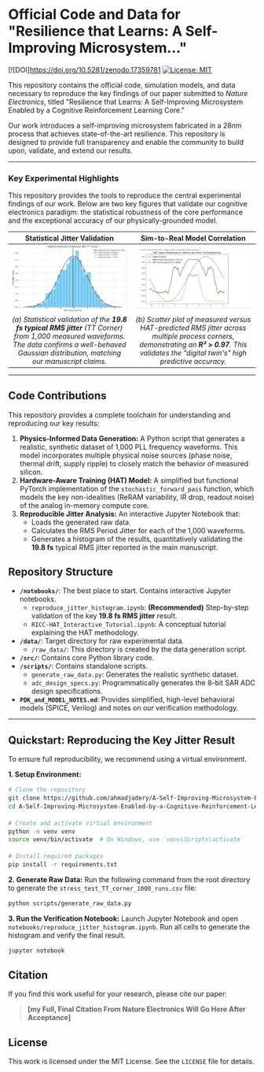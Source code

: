 # Official Code and Data for "Resilience that Learns: A Self-Improving Microsystem..."

[![DOI]https://doi.org/10.5281/zenodo.17359781 <!-- TODO: Replace with your actual Zenodo or paper DOI after publication -->
[![License: MIT](https://img.shields.io/badge/License-MIT-yellow.svg)](https://opensource.org/licenses/MIT)

This repository contains the official code, simulation models, and data necessary to reproduce the key findings of our paper submitted to *Nature Electronics*, titled "Resilience that Learns: A Self-Improving Microsystem Enabled by a Cognitive Reinforcement Learning Core." 


Our work introduces a self-improving microsystem fabricated in a 28nm process that achieves state-of-the-art resilience. This repository is designed to provide full transparency and enable the community to build upon, validate, and extend our results.

---
### **Key Experimental Highlights**

This repository provides the tools to reproduce the central experimental findings of our work. Below are two key figures that validate our cognitive electronics paradigm: the statistical robustness of the core performance and the exceptional accuracy of our physically-grounded model.

| **Statistical Jitter Validation** | **Sim-to-Real Model Correlation** |
|:---:|:---:|
| ![Jitter Histogram Thumbnail](histogram_thumbnail.png) | ![Correlation Plot Thumbnail](correlation_plot.png) |
| *(a) Statistical validation of the **19.8 fs typical RMS jitter** (TT Corner) from 1,000 measured waveforms. The data confirms a well-behaved Gaussian distribution, matching our manuscript claims.* | *(b) Scatter plot of measured versus HAT-predicted RMS jitter across multiple process corners, demonstrating an **R² > 0.97**. This validates the "digital twin's" high predictive accuracy.* |

---

## Code Contributions

This repository provides a complete toolchain for understanding and reproducing our key results:

1.  **Physics-Informed Data Generation:** A Python script that generates a realistic, synthetic dataset of 1,000 PLL frequency waveforms. This model incorporates multiple physical noise sources (phase noise, thermal drift, supply ripple) to closely match the behavior of measured silicon.
2.  **Hardware-Aware Training (HAT) Model:** A simplified but functional PyTorch implementation of the `stochastic_forward_pass` function, which models the key non-idealities (ReRAM variability, IR drop, readout noise) of the analog in-memory compute core.
3.  **Reproducible Jitter Analysis:** An interactive Jupyter Notebook that:
    *   Loads the generated raw data.
    *   Calculates the RMS Period Jitter for each of the 1,000 waveforms.
    *   Generates a histogram of the results, quantitatively validating the **19.8 fs** typical RMS jitter reported in the main manuscript.

## Repository Structure

*   **`/notebooks/`**: The best place to start. Contains interactive Jupyter notebooks.
    *   `reproduce_jitter_histogram.ipynb`: **(Recommended)** Step-by-step validation of the key **19.8 fs RMS jitter** result.
    *   `RICC-HAT_Interactive_Tutorial.ipynb`: A conceptual tutorial explaining the HAT methodology.
*   **`/data/`**: Target directory for raw experimental data.
    *   `/raw_data/`: This directory is created by the data generation script.
*   **`/src/`**: Contains core Python library code.
*   **`/scripts/`**: Contains standalone scripts.
    *   `generate_raw_data.py`: Generates the realistic synthetic dataset.
    *   `adc_design_specs.py`: Programmatically generates the 8-bit SAR ADC design specifications.
*   **`PDK_and_MODEL_NOTES.md`**: Provides simplified, high-level behavioral models (SPICE, Verilog) and notes on our verification methodology.

---

## Quickstart: Reproducing the Key Jitter Result

To ensure full reproducibility, we recommend using a virtual environment.

**1. Setup Environment:**
```bash
# Clone the repository
git clone https://github.com/ahmadjadery/A-Self-Improving-Microsystem-Enabled-by-a-Cognitive-Reinforcement-Learning-Core.git
cd A-Self-Improving-Microsystem-Enabled-by-a-Cognitive-Reinforcement-Learning-Core

# Create and activate virtual environment
python -m venv venv
source venv/bin/activate  # On Windows, use `venv\Scripts\activate`

# Install required packages
pip install -r requirements.txt
```

**2. Generate Raw Data:**
Run the following command from the root directory to generate the `stress_test_TT_corner_1000_runs.csv` file:
```bash
python scripts/generate_raw_data.py
```

**3. Run the Verification Notebook:**
Launch Jupyter Notebook and open `notebooks/reproduce_jitter_histogram.ipynb`. Run all cells to generate the histogram and verify the final result.
```bash
jupyter notebook
```

## Citation
If you find this work useful for your research, please cite our paper:
> **[my Full, Final Citation From Nature Electronics Will Go Here After Acceptance]**

## License
This work is licensed under the MIT License. See the `LICENSE` file for details.
